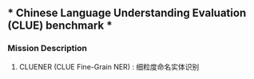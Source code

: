 ## * Chinese Language Understanding Evaluation (CLUE) benchmark *

### Mission Description

1. CLUENER (CLUE Fine-Grain NER) : 细粒度命名实体识别 
